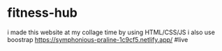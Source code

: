# fitness-hub

i made this website at my collage time by using HTML/CSS/JS i also use boostrap
https://symphonious-praline-1c9cf5.netlify.app/ #live
